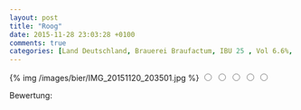 ```yaml
---
layout: post
title: "Roog"
date: 2015-11-28 23:03:28 +0100
comments: true
categories: [Land Deutschland, Brauerei Braufactum, IBU 25 , Vol 6.6%, Rauchweizen]
---
```


{% img /images/bier/IMG_20151120_203501.jpg %}
<span class="star-rating">
<input type="radio" name="rating_5" value="1"><i></i>
<input type="radio" name="rating_5" value="2"><i></i>
<input type="radio" name="rating_5" value="3"><i></i>
<input type="radio" name="rating_5" value="4"><i></i>
<input type="radio" name="rating_5" value="5"><i></i>
</span>
<div class="fa fa-users"> Bewertung: <span id="avgRating_5"></span></div>
<div id="rated_5"></div>
